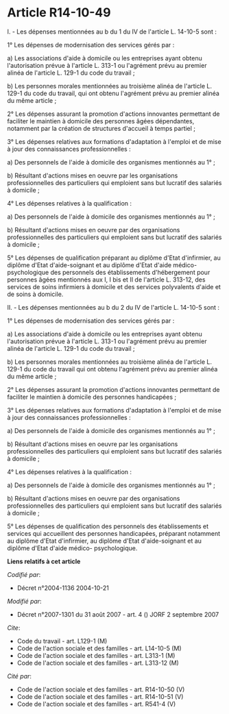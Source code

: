 # Article R14-10-49

I. - Les dépenses mentionnées au b du 1 du IV de l'article L. 14-10-5 sont :

1° Les dépenses de modernisation des services gérés par :

a) Les associations d'aide à domicile ou les entreprises ayant obtenu l'autorisation prévue à l'article L. 313-1 ou
l'agrément prévu au premier alinéa de l'article L. 129-1 du code du travail ;

b) Les personnes morales mentionnées au troisième alinéa de l'article L. 129-1 du code du travail, qui ont obtenu l'agrément
prévu au premier alinéa du même article ;

2° Les dépenses assurant la promotion d'actions innovantes permettant de faciliter le maintien à domicile des personnes âgées
dépendantes, notamment par la création de structures d'accueil à temps partiel ;

3° Les dépenses relatives aux formations d'adaptation à l'emploi et de mise à jour des connaissances professionnelles :

a) Des personnels de l'aide à domicile des organismes mentionnés au 1° ;

b) Résultant d'actions mises en oeuvre par les organisations professionnelles des particuliers qui emploient sans but
lucratif des salariés à domicile ;

4° Les dépenses relatives à la qualification :

a) Des personnels de l'aide à domicile des organismes mentionnés au 1° ;

b) Résultant d'actions mises en oeuvre par des organisations professionnelles des particuliers qui emploient sans but
lucratif des salariés à domicile ;

5° Les dépenses de qualification préparant au diplôme d'Etat d'infirmier, au diplôme d'Etat d'aide-soignant et au diplôme
d'Etat d'aide médico-psychologique des personnels des établissements d'hébergement pour personnes âgées mentionnés aux I, I
bis et II de l'article L. 313-12, des services de soins infirmiers à domicile et des services polyvalents d'aide et de soins
à domicile.

II. - Les dépenses mentionnées au b du 2 du IV de l'article L. 14-10-5 sont :

1° Les dépenses de modernisation des services gérés par :

a) Les associations d'aide à domicile ou les entreprises ayant obtenu l'autorisation prévue à l'article L. 313-1 ou
l'agrément prévu au premier alinéa de l'article L. 129-1 du code du travail ;

b) Les personnes morales mentionnées au troisième alinéa de l'article L. 129-1 du code du travail qui ont obtenu l'agrément
prévu au premier alinéa du même article ;

2° Les dépenses assurant la promotion d'actions innovantes permettant de faciliter le maintien à domicile des personnes
handicapées ;

3° Les dépenses relatives aux formations d'adaptation à l'emploi et de mise à jour des connaissances professionnelles :

a) Des personnels de l'aide à domicile des organismes mentionnés au 1° ;

b) Résultant d'actions mises en oeuvre par les organisations professionnelles des particuliers qui emploient sans but
lucratif des salariés à domicile ;

4° Les dépenses relatives à la qualification :

a) Des personnels de l'aide à domicile des organismes mentionnés au 1° ;

b)  Résultant d'actions mises en oeuvre par des organisations professionnelles des particuliers qui emploient sans but
lucratif des salariés à domicile ;

5° Les dépenses de qualification des personnels des établissements et services qui accueillent des personnes handicapées,
préparant notamment au diplôme d'Etat d'infirmier, au diplôme d'Etat d'aide-soignant et au diplôme d'Etat d'aide médico-
psychologique.

**Liens relatifs à cet article**

_Codifié par_:

  - Décret n°2004-1136 2004-10-21

_Modifié par_:

  - Décret n°2007-1301 du 31 août 2007 - art. 4 () JORF 2 septembre 2007

_Cite_:

  - Code du travail - art. L129-1 (M)
  - Code de l'action sociale et des familles - art. L14-10-5 (M)
  - Code de l'action sociale et des familles - art. L313-1 (M)
  - Code de l'action sociale et des familles - art. L313-12 (M)

_Cité par_:

  - Code de l'action sociale et des familles - art. R14-10-50 (V)
  - Code de l'action sociale et des familles - art. R14-10-51 (V)
  - Code de l'action sociale et des familles - art. R541-4 (V)
